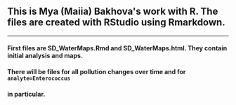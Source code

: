 ## This is Mya (Maiia) Bakhova's work with R. The files are created with RStudio using Rmarkdown.
---
#### First files are SD_WaterMaps.Rmd and SD_WaterMaps.html. They contain initial analysis and maps. 
#### There will be files for all pollution changes over time and for `analyte=Enterococcus`
#### in particular.


